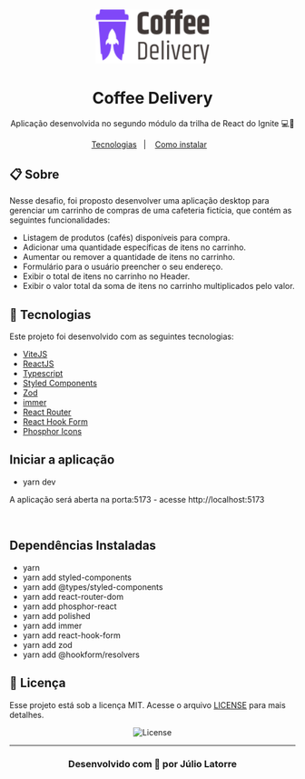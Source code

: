 <h2 align="center">
  <div>
    <img alt="Logo" title="#logo" src="./src/assets/coffee-delivery-logo.svg" width="200"/>
  <div>
</h2>
<h1 align="center">
  Coffee Delivery
</h1>

<p align="center"> Aplicação desenvolvida no segundo módulo da trilha de React do Ignite 💻🚀 </p>

<p align="center">
  <a href="#rocket-tecnologias">Tecnologias</a>&nbsp;&nbsp;&nbsp;|&nbsp;&nbsp;&nbsp;
  <a href="#information_source-como-instalar">Como instalar</a>&nbsp;&nbsp;&nbsp;
</p>

## 📋 Sobre

Nesse desafio, foi proposto desenvolver uma aplicação desktop para gerenciar um carrinho de compras de uma cafeteria fictícia, que contém as seguintes funcionalidades:

- Listagem de produtos (cafés) disponíveis para compra.
- Adicionar uma quantidade específicas de itens no carrinho.
- Aumentar ou remover a quantidade de itens no carrinho.
- Formulário para o usuário preencher o seu endereço.
- Exibir o total de itens no carrinho no Header.
- Exibir o valor total da soma de itens no carrinho multiplicados pelo valor.

## 🚀 Tecnologias

Este projeto foi desenvolvido com as seguintes tecnologias:

- [ViteJS](https://vitejs.dev/)
- [ReactJS](https://reactjs.org)
- [Typescript](https://www.typescriptlang.org/)
- [Styled Components](https://styled-components.com/)
- [Zod](https://zod.dev/)
- [immer](https://immerjs.github.io/immer/)
- [React Router](https://reactrouter.com/)
- [React Hook Form](https://react-hook-form.com/)
- [Phosphor Icons](https://phosphoricons.com/)
 


<!-- ## :point_right: Como instalar

Para clonar e executar este aplicativo, você precisará do [Git](https://git-scm.com) instalado em seu computador. 



## Clonar este repositório
$ git clone https://github.com/coffe-delivery.git

- Navegue até o repositório
$ cd coffe-delivery

#instale os pacotes
$ yarn
  ou
$ npm install -->

## Iniciar a aplicação
- yarn dev

A aplicação será aberta na porta:5173 - acesse http://localhost:5173

<br />

## Dependências Instaladas
- yarn
- yarn add styled-components 
- yarn add @types/styled-components 
- yarn add react-router-dom   
- yarn add phosphor-react             
- yarn add polished 
- yarn add immer 
- yarn add react-hook-form 
- yarn add zod
- yarn add @hookform/resolvers

## 📝 Licença
Esse projeto está sob a licença MIT. Acesse o arquivo [LICENSE](https://github.com/Juliolatorre/LICENSE) para mais detalhes.

<p align="center">
  <img alt="License" src="https://img.shields.io/static/v1?label=license&message=MIT&color=00856F&labelColor=000000">
</p>

---

<h3 align="center"> 
 Desenvolvido com 💜 por Júlio Latorre
 </h3>